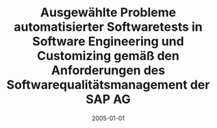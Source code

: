 ---
abstract: ''
authors:
- Christian Eisinger
date: '2005-01-01'
featured: false
links:
- name: Publik
  url: https://publik.tuwien.ac.at/showentry.php?ID=140859&lang=2
publication_types:
- '7'
publishDate: '2005-01-01'
title: Ausgewählte Probleme automatisierter Softwaretests in Software Engineering
  und Customizing gemäß den Anforderungen des Softwarequalitätsmanagement der SAP
  AG
url_pdf: ''
---